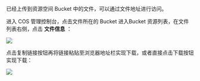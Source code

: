 已经上传到资源空间 Bucket 中的文件，可以通过文件地址进行访问。

进入 COS 管理控制台，点击文件所在的 Bucket 进入Bucket 资源列表，在文件列表右侧，点击 **文件信息** ：

![](http://imgcache.tce.fsphere.cn/image/mccdn.qcloud.com/static/img/4c1ef7bce00a3cbbb1766ead6ecca90f/image.png)

点击复制链接按钮再将链接粘贴至浏览器地址栏实现下载，或者直接点击下载按钮实现下载：

![](http://imgcache.tce.fsphere.cn/image/mccdn.qcloud.com/static/img/c9a9d680502a6101d5eee74388a01907/image.png)

